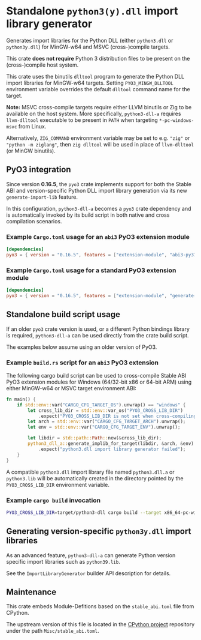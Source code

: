Standalone `python3(y).dll` import library generator
====================================================

Generates import libraries for the Python DLL
(either `python3.dll` or `python3y.dll`)
for MinGW-w64 and MSVC (cross-)compile targets.

This crate **does not require** Python 3 distribution files
to be present on the (cross-)compile host system.

This crate uses the binutils `dlltool` program to generate
the Python DLL import libraries for MinGW-w64 targets.
Setting `PYO3_MINGW_DLLTOOL` environment variable overrides
the default `dlltool` command name for the target.

**Note:** MSVC cross-compile targets require either LLVM binutils
or Zig to be available on the host system.
More specifically, `python3-dll-a` requires `llvm-dlltool` executable
to be present in `PATH` when targeting `*-pc-windows-msvc` from Linux.

Alternatively, `ZIG_COMMAND` environment variable may be set to e.g. `"zig"`
or `"python -m ziglang"`, then `zig dlltool` will be used in place
of `llvm-dlltool` (or MinGW binutils).

PyO3 integration
----------------

Since version **0.16.5**, the `pyo3` crate implements support
for both the Stable ABI and version-specific Python DLL import
library generation via its new `generate-import-lib` feature.

In this configuration, `python3-dll-a` becomes a `pyo3` crate dependency
and is automatically invoked by its build script in both native
and cross compilation scenarios.

### Example `Cargo.toml` usage for an `abi3` PyO3 extension module

```toml
[dependencies]
pyo3 = { version = "0.16.5", features = ["extension-module", "abi3-py37", "generate-import-lib"] }
```

### Example `Cargo.toml` usage for a standard PyO3 extension module

```toml
[dependencies]
pyo3 = { version = "0.16.5", features = ["extension-module", "generate-import-lib"] }
```

Standalone build script usage
-----------------------------

If an older `pyo3` crate version is used, or a different Python bindings
library is required, `python3-dll-a` can be used directly
from the crate build script.

The examples below assume using an older version of PyO3.

### Example `build.rs` script for an `abi3` PyO3 extension

The following cargo build script can be used to cross-compile Stable ABI
PyO3 extension modules for Windows (64/32-bit x86 or 64-bit ARM)
using either MinGW-w64 or MSVC target environment ABI:

```rust
fn main() {
    if std::env::var("CARGO_CFG_TARGET_OS").unwrap() == "windows" {
        let cross_lib_dir = std::env::var_os("PYO3_CROSS_LIB_DIR")
            .expect("PYO3_CROSS_LIB_DIR is not set when cross-compiling");
        let arch = std::env::var("CARGO_CFG_TARGET_ARCH").unwrap();
        let env = std::env::var("CARGO_CFG_TARGET_ENV").unwrap();

        let libdir = std::path::Path::new(&cross_lib_dir);
        python3_dll_a::generate_implib_for_target(libdir, &arch, &env)
            .expect("python3.dll import library generator failed");
    }
}
```

A compatible `python3.dll` import library file named `python3.dll.a`
or `python3.lib` will be automatically created in the directory
pointed by the `PYO3_CROSS_LIB_DIR` environment variable.

### Example `cargo build` invocation

```sh
PYO3_CROSS_LIB_DIR=target/python3-dll cargo build --target x86_64-pc-windows-gnu
```

Generating version-specific `python3y.dll` import libraries
-----------------------------------------------------------

As an advanced feature, `python3-dll-a` can generate Python version
specific import libraries such as `python39.lib`.

See the `ImportLibraryGenerator` builder API description for details.

Maintenance
-----------

This crate embeds Module-Defitions based on the `stable_abi.toml` file from CPython.

The upstream version of this file is located in the [CPython project][cpython]
repository under the path `Misc/stable_abi.toml`.

[cpython]: https://github.com/python/cpython/blob/main/Misc/stable_abi.toml
